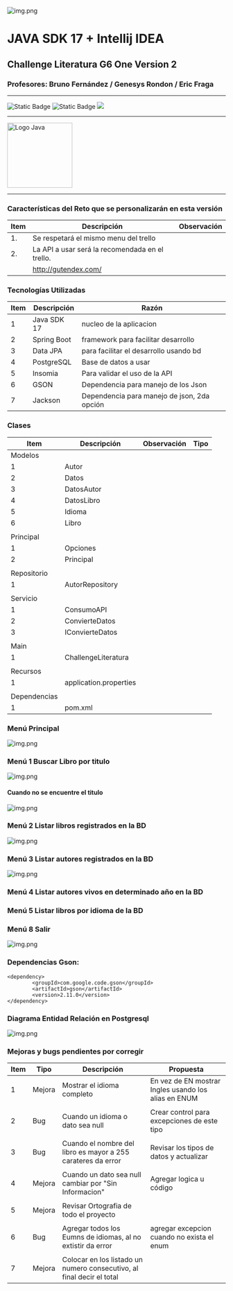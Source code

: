 
![img.png](src/main/img/logoAlura.png)

# JAVA SDK 17 + Intellij IDEA
## Challenge Literatura G6 One Version 2
### Profesores: Bruno Fernández / Genesys Rondon / Eric Fraga

<hr>

![Static Badge](https://img.shields.io/badge/Lenguaje-Java%2017-blue)  ![Static Badge](https://img.shields.io/badge/Versi%C3%B3n-Beta-Yellow)  <label><img src="https://img.shields.io/badge/Estatus-En%20Desarrollo-green"></label>
<hr>
    <img src="src/main/img/logoJava.png" alt="Logo Java" width="150px">
<hr>


### Características del Reto que se personalizarán en esta versión

| Item | Descripción                                     | Observación |
|------|-------------------------------------------------|-------------|
| 1.   | Se respetará el mismo menu del trello           |             |
| 2.   | La API a usar será la recomendada en el trello. |             |
|      | http://gutendex.com/                            |             |

### Tecnologías Utilizadas

| Item | Descripción | Razón                                       |
|------|-------------|---------------------------------------------|
| 1    | Java SDK 17 | nucleo de la aplicacion                     |
| 2    | Spring Boot | framework para facilitar desarrollo         |
| 3    | Data JPA    | para facilitar el desarrollo usando bd      |
| 4    | PostgreSQL  | Base de datos a usar                        |
| 5    | Insomia     | Para validar el uso de la API               |
| 6    | GSON        | Dependencia para manejo de los Json         |
| 7    | Jackson     | Dependencia para manejo de json, 2da opción |


### Clases

| Item         | Descripción            | Observación | Tipo |
|--------------|------------------------|-------------|------|
| Modelos      |                        |             |      |
| 1            | Autor                  |             |      |
| 2            | Datos                  |             |      |
| 3            | DatosAutor             |             |      |
| 4            | DatosLibro             |             |      |
| 5            | Idioma                 |             |      |
| 6            | Libro                  |             |      |
|              |                        |             |      |
| Principal    |                        |             |      |
| 1            | Opciones               |             |      |
| 2            | Principal              |             |      |
|              |                        |             |      |
| Repositorio  |                        |             |      |
| 1            | AutorRepository        |             |      |
|              |                        |             |      |
| Servicio     |                        |             |      |
| 1            | ConsumoAPI             |             |      |
| 2            | ConvierteDatos         |             |      |
| 3            | IConvierteDatos        |             |      |
|              |                        |             |      |
| Main         |                        |             |      |
| 1            | ChallengeLiteratura    |             |      |
|              |                        |             |      |
| Recursos     |                        |             |      |
| 1            | application.properties |             |      |
|              |                        |             |      |
| Dependencias |                        |             |      |
| 1            | pom.xml                |             |      |

### Menú Principal

![img.png](src/main/img/menuPrincipal.png)

### Menú 1 Buscar Libro por titulo

![img.png](src/main/img/buscarLibroTitulo.png)

#### Cuando no se encuentre el titulo

![img.png](src/main/img/cuandoNoSeEncuentreTitulo.png)

### Menú 2 Listar libros registrados en la BD

![img.png](src/main/img/listarLibrosEnBD.png)

### Menú 3 Listar autores registrados en la BD

![img.png](src/main/img/listadoAutoresBD.png)

### Menú 4 Listar autores vivos en determinado año en la BD

### Menú 5 Listar libros por idioma de la BD

### Menú 8 Salir

![img.png](src/main/img/despedida.png)


### Dependencias Gson:

    <dependency>
			<groupId>com.google.code.gson</groupId>
			<artifactId>gson</artifactId>
			<version>2.11.0</version>
    </dependency>

### Diagrama Entidad Relación en Postgresql

![img.png](src/main/img/diagramaEntidadRelacion.png)

### Mejoras y bugs pendientes por corregir

| Item | Tipo   | Descripción                                                           | Propuesta                                            |
|------|--------|-----------------------------------------------------------------------|------------------------------------------------------|
| 1    | Mejora | Mostrar el idioma completo                                            | En vez de EN mostrar Ingles usando los alias en ENUM |
|      |        |                                                                       |                                                      |
| 2    | Bug    | Cuando un idioma o dato sea null                                      | Crear control para excepciones de este tipo          |
|      |        |                                                                       |                                                      |
| 3    | Bug    | Cuando el nombre del libro es mayor a 255 carateres da error          | Revisar los tipos de datos y actualizar              |
|      |        |                                                                       |                                                      |
| 4    | Mejora | Cuando un dato sea null cambiar por "Sin Informacion"                 | Agregar logica u código                              |
|      |        |                                                                       |                                                      |
| 5    | Mejora | Revisar Ortografia de todo el proyecto                                |                                                      |
|      |        |                                                                       |                                                      |
| 6    | Bug    | Agregar todos los Eumns de idiomas, al no extistir da error           | agregar excepcion cuando no exista el enum           |
|      |        |                                                                       |                                                      |
| 7    | Mejora | Colocar en los listado un numero consecutivo, al final decir el total |                                                      |
